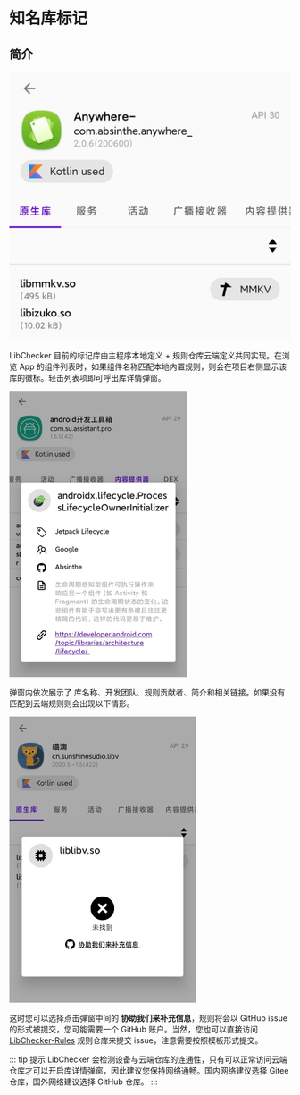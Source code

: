 # 知名库标记

## 简介

<img src="./img/marked_lib_example.jpg" alt="marked_lib_example" style="zoom:50%;" />

LibChecker 目前的标记库由主程序本地定义 + 规则仓库云端定义共同实现。在浏览 App 的组件列表时，如果组件名称匹配本地内置规则，则会在项目右侧显示该库的徽标。轻击列表项即可呼出库详情弹窗。

<img src="./img/marked_library_dialog_found.jpg" alt="marked_library_dialog_found" style="zoom:50%;" />

弹窗内依次展示了 库名称、开发团队、规则贡献者、简介和相关链接。如果没有匹配到云端规则则会出现以下情形。

<img src="./img/marked_library_dialog_not_found.jpg" alt="marked_library_dialog_not_found" style="zoom:50%;" />

这时您可以选择点击弹窗中间的 **协助我们来补充信息**，规则将会以 GitHub issue 的形式被提交，您可能需要一个 GitHub 账户。当然，您也可以直接访问 [LibChecker-Rules](https://github.com/zhaobozhen/LibChecker-Rules) 规则仓库来提交 issue，注意需要按照模板形式提交。

::: tip 提示
LibChecker 会检测设备与云端仓库的连通性，只有可以正常访问云端仓库才可以开启库详情弹窗，因此建议您保持网络通畅。国内网络建议选择 Gitee 仓库，国外网络建议选择 GitHub 仓库。
:::